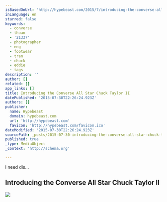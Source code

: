 ```yaml
---
isBasedOnUrl: 'http://hypebeast.com/2015/7/introducing-the-converse-all-star-chuck-taylor-ii'
inLanguage: en
starred: false
keywords:
  - converse
  - thuan
  - '21337'
  - photographer
  - eng
  - footwear
  - tran
  - chuck
  - eddie
  - tags
description: ''
author: []
related: []
app_links: []
title: Introducing the Converse All Star Chuck Taylor II
datePublished: '2015-07-30T22:26:24.923Z'
authors: []
publisher:
  name: Hypebeast
  domain: hypebeast.com
  url: 'http://hypebeast.com'
  favicon: 'http://hypebeast.com/favicon.ico'
dateModified: '2015-07-30T22:26:24.923Z'
sourcePath: _posts/2015-07-30-introducing-the-converse-all-star-chuck-taylor-ii.md
published: true
_type: MediaObject
_context: 'http://schema.org'

---
```

I need dis...

<article style=""><h1>Introducing the Converse All Star Chuck Taylor II</h1><p></p><img src="http://hypebeast.com/image/2015/07/006a7084b1.jpg" /></article>